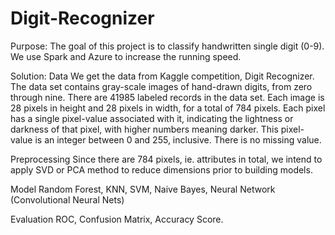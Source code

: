# Digit-Recognizer

Purpose:
The goal of this project is to classify handwritten single digit (0-9). We use Spark and Azure to increase the running speed.

Solution:
Data
We get the data from Kaggle competition, Digit Recognizer. The data set contains gray-scale images of hand-drawn digits, from zero through nine. There are 41985 labeled records in the data set. Each image is 28 pixels in height and 28 pixels in width, for a total of 784 pixels. Each pixel has a single pixel-value associated with it, indicating the lightness or darkness of that pixel, with higher numbers meaning darker. This pixel-value is an integer between 0 and 255, inclusive. There is no missing value.

Preprocessing
Since there are 784 pixels, ie. attributes in total, we intend to apply SVD or PCA method to reduce dimensions prior to building models.

Model
Random Forest, KNN, SVM, Naive Bayes, Neural Network (Convolutional Neural Nets)

Evaluation
ROC, Confusion Matrix,  Accuracy Score. 
